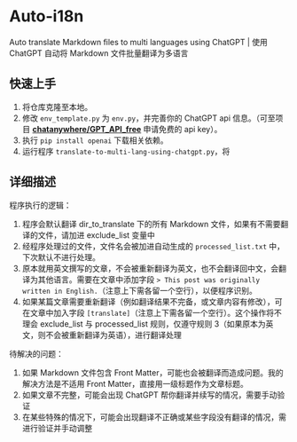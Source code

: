 # Auto-i18n

Auto translate Markdown files to multi languages using ChatGPT | 使用 ChatGPT 自动将 Markdown 文件批量翻译为多语言

## 快速上手

1. 将仓库克隆至本地。
2. 修改 `env_template.py` 为 `env.py`，并完善你的 ChatGPT api 信息。（可至项目 [**chatanywhere/GPT_API_free**](https://github.com/chatanywhere/GPT_API_free) 申请免费的 api key）。
3. 执行 `pip install openai` 下载相关依赖。
4. 运行程序 `translate-to-multi-lang-using-chatgpt.py`，将

## 详细描述

程序执行的逻辑：

1. 程序会默认翻译 dir_to_translate 下的所有 Markdown 文件，如果有不需要翻译的文件，请加进 exclude_list 变量中
2. 经程序处理过的文件，文件名会被加进自动生成的 `processed_list.txt` 中，下次默认不进行处理。
3. 原本就用英文撰写的文章，不会被重新翻译为英文，也不会翻译回中文，会翻译为其他语言。需要在文章中添加字段 `> This post was originally written in English.`（注意上下需各留一个空行），以便程序识别。
4. 如果某篇文章需要重新翻译（例如翻译结果不完备，或文章内容有修改），可在文章中加入字段 `[translate]`（注意上下需各留一个空行）。这个操作将不理会 exclude_list 与 processed_list 规则，仅遵守规则 3（如果原本为英文，则不会被重新翻译为英语），进行翻译处理

待解决的问题：

1. 如果 Markdown 文件包含 Front Matter，可能也会被翻译而造成问题。我的解决方法是不适用 Front Matter，直接用一级标题作为文章标题。
2. 如果文章不完整，可能会出现 ChatGPT 帮你翻译并续写的情况，需要手动验证
3. 在某些特殊的情况下，可能会出现翻译不正确或某些字段没有翻译的情况，需进行验证并手动调整
